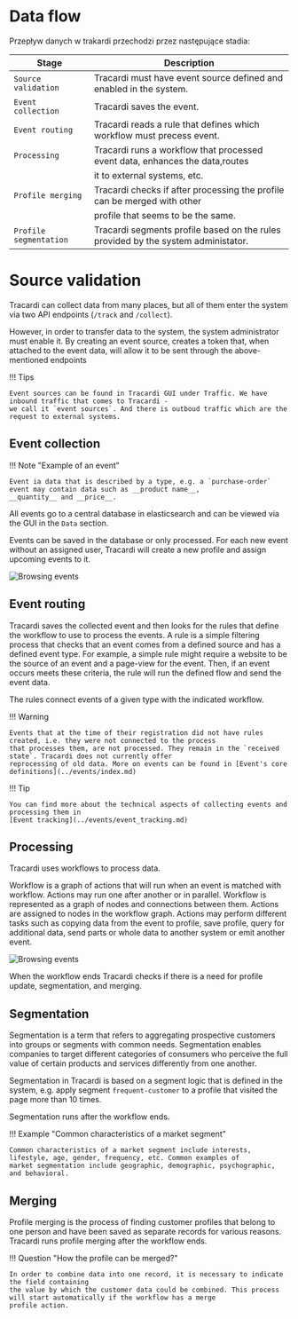 # Data flow

Przepływ danych w trakardi przechodzi przez następujące stadia:

| Stage            | Description                                                                   |
|------------------|-------------------------------------------------------------------------------|
| `Source validation`| Tracardi must have event source defined and enabled in the system.            |
| `Event collection` | Tracardi saves the event.                                                     |
| `Event routing`    | Tracardi reads a rule that defines which workflow must precess event.         |
| `Processing`       | Tracardi runs a workflow that processed event data, enhances the data,routes  |
|                  | it to external systems, etc.                                                  |
| `Profile merging`  | Tracardi checks if after processing the profile can be merged with other      |
|                  | profile that seems to be the same.                                            |
| `Profile segmentation` | Tracardi segments profile based on the rules provided by the system administator. |

# Source validation

Tracardi can collect data from many places, but all of them enter the system via two API endpoints (`/track`
and `/collect`).

However, in order to transfer data to the system, the system administrator must enable it. By creating an event source,
creates a token that, when attached to the event data, will allow it to be sent through the above-mentioned endpoints

!!! Tips

    Event sources can be found in Tracardi GUI under Traffic. We have inbound traffic that comes to Tracardi - 
    we call it `event sources`. And there is outboud traffic which are the request to external systems.

## Event collection

!!! Note "Example of an event"

    Event ia data that is described by a type, e.g. a `purchase-order` event may contain data such as __product name__,
    __quantity__ and __price__. 

All events go to a central database in elasticsearch and can be viewed via the GUI in the `Data` section.

Events can be saved in the database or only processed. For each new event without an assigned user, Tracardi will create
a new profile and assign upcoming events to it.

![Browsing events](../images/browsing-events.png)


## Event routing

Tracardi saves the collected event and then looks for the rules that define the workflow to use to process the events. A
rule is a simple filtering process that checks that an event comes from a defined source and has a defined event type.
For example, a simple rule might require a website to be the source of an event and a page-view for the event. Then, if
an event occurs meets these criteria, the rule will run the defined flow and send the event data.

The rules connect events of a given type with the indicated workflow.

!!! Warning

    Events that at the time of their registration did not have rules created, i.e. they were not connected to the process
    that processes them, are not processed. They remain in the `received state`. Tracardi does not currently offer
    reprocessing of old data. More on events can be found in [Event's core definitions](../events/index.md)

!!! Tip

    You can find more about the technical aspects of collecting events and processing them in 
    [Event tracking](../events/event_tracking.md)

## Processing

Tracardi uses workflows to process data.

Workflow is a graph of actions that will run when an event is matched with workflow. Actions may run one after another
or in parallel. Workflow is represented as a graph of nodes and connections between them. Actions are assigned to nodes
in the workflow graph. Actions may perform different tasks such as copying data from the event to profile, save profile,
query for additional data, send parts or whole data to another system or emit another event.

![Browsing events](../images/workflow.png)

When the workflow ends Tracardi checks if there is a need for profile update, segmentation, and merging.

## Segmentation

Segmentation is a term that refers to aggregating prospective customers into groups or segments with common needs.
Segmentation enables companies to target different categories of consumers who perceive the full value of certain
products and services differently from one another.

Segmentation in Tracardi is based on a segment logic that is defined in the system, e.g. apply
segment `frequent-customer` to a profile that visited the page more than 10 times.

Segmentation runs after the workflow ends.

!!! Example "Common characteristics of a market segment"

    Common characteristics of a market segment include interests, lifestyle, age, gender, frequency, etc. Common examples of
    market segmentation include geographic, demographic, psychographic, and behavioral.

## Merging

Profile merging is the process of finding customer profiles that belong to one person and have been saved as separate
records for various reasons. Tracardi runs profile merging after the workflow ends.

!!! Question "How the profile can be merged?"

    In order to combine data into one record, it is necessary to indicate the field containing
    the value by which the customer data could be combined. This process will start automatically if the workflow has a merge
    profile action. 